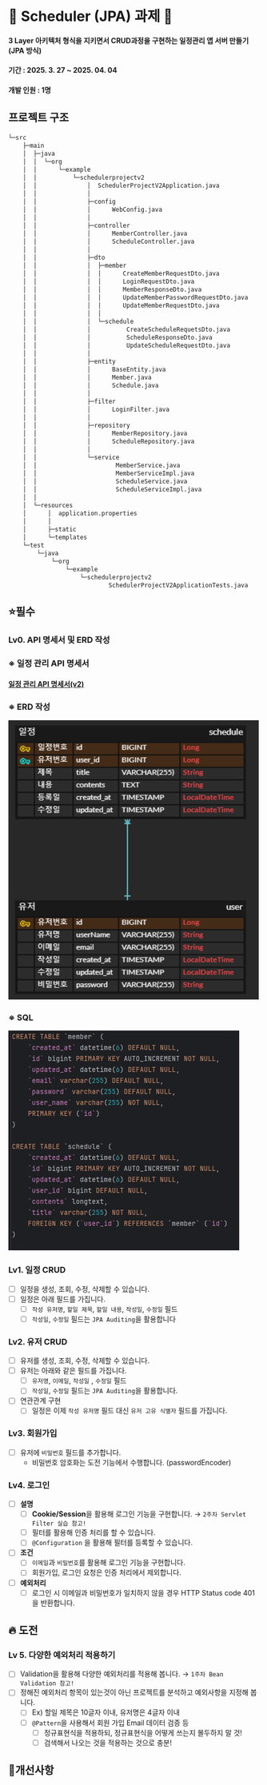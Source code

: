 # 📌 Scheduler (JPA) 과제 📌

#### 3 Layer 아키텍처 형식을 지키면서 CRUD과정을 구현하는 일정관리 앱 서버 만들기 (JPA 방식)
#### 기간 : 2025. 3. 27 ~ 2025. 04. 04
#### 개발 인원 : 1명

## 프로젝트 구조
```plaintext
└─src
    ├─main
    │  ├─java
    │  │  └─org
    │  │      └─example
    │  │          └─schedulerprojectv2
    │  │              │  SchedulerProjectV2Application.java
    │  │              │
    │  │              ├─config
    │  │              │      WebConfig.java
    │  │              │
    │  │              ├─controller
    │  │              │      MemberController.java
    │  │              │      ScheduleController.java
    │  │              │
    │  │              ├─dto
    │  │              │  ├─member
    │  │              │  │      CreateMemberRequestDto.java
    │  │              │  │      LoginRequestDto.java
    │  │              │  │      MemberResponseDto.java
    │  │              │  │      UpdateMemberPasswordRequestDto.java
    │  │              │  │      UpdateMemberRequestDto.java
    │  │              │  │
    │  │              │  └─schedule
    │  │              │          CreateScheduleRequetsDto.java
    │  │              │          ScheduleResponseDto.java
    │  │              │          UpdateScheduleRequestDto.java
    │  │              │
    │  │              ├─entity
    │  │              │      BaseEntity.java
    │  │              │      Member.java
    │  │              │      Schedule.java
    │  │              │
    │  │              ├─filter
    │  │              │      LoginFilter.java
    │  │              │
    │  │              ├─repository
    │  │              │      MemberRepository.java
    │  │              │      ScheduleRepository.java
    │  │              │
    │  │              └─service
    │  │                      MemberService.java
    │  │                      MemberServiceImpl.java
    │  │                      ScheduleService.java
    │  │                      ScheduleServiceImpl.java
    │  │
    │  └─resources
    │      │  application.properties
    │      │
    │      ├─static
    │      └─templates
    └─test
        └─java
            └─org
                └─example
                    └─schedulerprojectv2
                            SchedulerProjectV2ApplicationTests.java

```

## ⭐필수 

### Lv0. API 명세서 및 ERD 작성

### ※ 일정 관리 API 명세서

#### <a href="https://workable-hacksaw-44c.notion.site/1cacef54a3568093af7cff9795966c22?v=1cacef54a35681258ab8000cae49b073">일정 관리 API 명세서(v2)</a>

### ※ ERD 작성
![img.png](img.png)


### ※ SQL 
![img_1.png](img_1.png)

### Lv1. 일정 CRUD

- [ ]  일정을 생성, 조회, 수정, 삭제할 수 있습니다.
- [ ]  일정은 아래 필드를 가집니다.
    - [ ]  `작성 유저명`, `할일 제목`, `할일 내용`, `작성일`, `수정일` 필드
    - [ ]  `작성일`, `수정일` 필드는 `JPA Auditing`을 활용합니다

### Lv2. 유저 CRUD

- [ ]  유저를 생성, 조회, 수정, 삭제할 수 있습니다.
- [ ]  유저는 아래와 같은 필드를 가집니다.
    - [ ]  `유저명`, `이메일`, `작성일` , `수정일` 필드
    - [ ]  `작성일`, `수정일` 필드는 `JPA Auditing`을 활용합니다.
- [ ]  연관관계 구현
    - [ ]  일정은 이제 `작성 유저명` 필드 대신 `유저 고유 식별자` 필드를 가집니다.

### Lv3. 회원가입

- [ ]  유저에 `비밀번호` 필드를 추가합니다.
    - 비밀번호 암호화는 도전 기능에서 수행합니다. (passwordEncoder)

### Lv4. 로그인

- [ ]  **설명**
   - [ ]  **Cookie/Session**을 활용해 로그인 기능을 구현합니다. → `2주차 Servlet Filter 실습 참고!`
   - [ ]  필터를 활용해 인증 처리를 할 수 있습니다.
   - [ ]  `@Configuration` 을 활용해 필터를 등록할 수 있습니다.
- [ ]  **조건**
   - [ ]  `이메일`과 `비밀번호`를 활용해 로그인 기능을 구현합니다.
   - [ ]  회원가입, 로그인 요청은 인증 처리에서 제외합니다.
- [ ]  **예외처리**
   - [ ]  로그인 시 이메일과 비밀번호가 일치하지 않을 경우 HTTP Status code 401을 반환합니다.

## 🔥 도전

### Lv 5. 다양한 예외처리 적용하기
- [ ]  Validation을 활용해 다양한 예외처리를 적용해 봅니다. → `1주차 Bean Validation 참고!`
- [ ]  정해진 예외처리 항목이 있는것이 아닌 프로젝트를 분석하고 예외사항을 지정해 봅니다.
   - [ ]  Ex) 할일 제목은 10글자 이내, 유저명은 4글자 이내
   - [ ]  `@Pattern`을 사용해서 회원 가입 Email 데이터 검증 등
      - [ ]  정규표현식을 적용하되, 정규표현식을 어떻게 쓰는지 몰두하지 말 것!
      - [ ]  검색해서 나오는 것을 적용하는 것으로 충분!

## 📝개선사항
